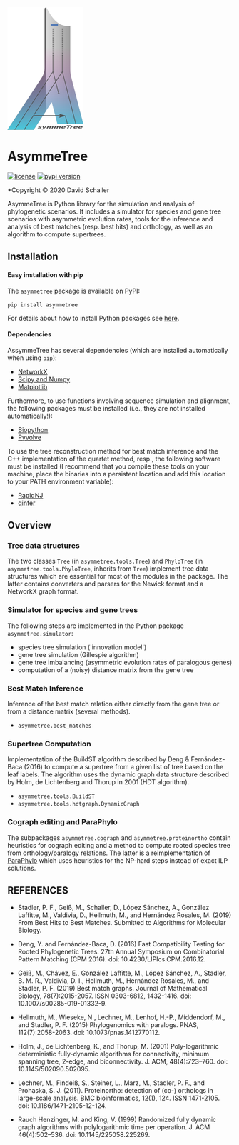 ![AsymmeTree Logo](manual/images/logo.png)
# AsymmeTree

[![license](https://img.shields.io/badge/license-MIT-green.svg)](LICENSE)
[![pypi version](https://img.shields.io/badge/pypi-v0.0.1-blue.svg)](https://pypi.org/project/asymmetree/0.0.1/)

*Copyright © 2020 David Schaller

AsymmeTree is Python library for the simulation and analysis of phylogenetic scenarios.
It includes a simulator for species and gene tree scenarios with asymmetric evolution rates, tools for the inference and analysis of best matches (resp. best hits) and orthology, as well as an algorithm to compute supertrees.

## Installation

#### Easy installation with pip

The `asymmetree` package is available on PyPI:

    pip install asymmetree

For details about how to install Python packages see [here](https://packaging.python.org/tutorials/installing-packages/).
    
#### Dependencies

AssymmeTree has several dependencies (which are installed automatically when using `pip`):
* [NetworkX](https://networkx.github.io/)
* [Scipy and Numpy](http://www.scipy.org/install.html)
* [Matplotlib](https://matplotlib.org/)

Furthermore, to use functions involving sequence simulation and alignment, the following packages must be installed (i.e., they are not installed automatically!):
* [Biopython](http://biopython.org/wiki/Download)
* [Pyvolve](https://github.com/sjspielman/pyvolve)

To use the tree reconstruction method for best match inference and the C++ implementation of the quartet method, resp., the following software must be installed
(I recommend that you compile these tools on your machine, place the binaries into a persistent location and add this location to your PATH environment variable):
* [RapidNJ](https://birc.au.dk/software/rapidnj/)
* [qinfer](https://github.com/david-schaller/qinfer)

## Overview

### Tree data structures

The two classes `Tree` (in `asymmetree.tools.Tree`) and `PhyloTree` (in `asymmetree.tools.PhyloTree`, inherits from `Tree`) implement tree data structures which are essential for most of the modules in the package.
The latter contains converters and parsers for the Newick format and a NetworkX graph format.

### Simulator for species and gene trees

The following steps are implemented in the Python package `asymmetree.simulator`:
* species tree simulation ('innovation model')
* gene tree simulation (Gillespie algorithm)
* gene tree imbalancing (asymmetric evolution rates of paralogous genes)
* computation of a (noisy) distance matrix from the gene tree

### Best Match Inference

Inference of the best match relation either directly from the gene tree or from a distance matrix (several methods).
* `asymmetree.best_matches`

### Supertree Computation

Implementation of the BuildST algorithm described by Deng & Fernández-Baca (2016) to compute a supertree from a given list of tree based on the leaf labels. The algorithm uses the dynamic graph data structure described by Holm, de Lichtenberg and Thorup in 2001 (HDT algorithm).
* `asymmetree.tools.BuildST`
* `asymmetree.tools.hdtgraph.DynamicGraph`

### Cograph editing and ParaPhylo

The subpackages `asymmetree.cograph` and `asymmetree.proteinortho` contain heuristics for cograph editing and a method to compute rooted species tree from orthology/paralogy relations.
The latter is a reimplementation of [ParaPhylo](http://pacosy.informatik.uni-leipzig.de/208-0-ParaPhylo.html) which uses heuristics for the NP-hard steps instead of exact ILP solutions.

## REFERENCES
* Stadler, P. F., Geiß, M., Schaller, D., López Sánchez, A., González Laffitte, M., Valdivia, D., Hellmuth, M., and Hernández Rosales, M. (2019) From Best Hits to Best Matches. Submitted to Algorithms for Molecular Biology.

* Deng, Y. and Fernández-Baca, D. (2016) Fast Compatibility Testing for Rooted Phylogenetic Trees. 27th Annual Symposium on Combinatorial Pattern Matching (CPM 2016). doi: 10.4230/LIPIcs.CPM.2016.12.

* Geiß, M., Chávez, E., González Laffitte, M., López Sánchez, A., Stadler, B. M. R., Valdivia, D. I., Hellmuth, M., Hernández Rosales, M., and Stadler, P. F. (2019) Best match graphs. Journal of Mathematical Biology, 78(7):2015-2057. ISSN 0303-6812, 1432-1416. doi: 10.1007/s00285-019-01332-9.

* Hellmuth, M., Wieseke, N., Lechner, M., Lenhof, H.-P., Middendorf, M., and Stadler, P. F. (2015) Phylogenomics with paralogs. PNAS, 112(7):2058-2063. doi: 10.1073/pnas.1412770112.

* Holm, J., de Lichtenberg, K., and Thorup, M. (2001) Poly-logarithmic deterministic fully-dynamic algorithms for connectivity, minimum spanning tree, 2-edge, and biconnectivity. J. ACM, 48(4):723–760. doi: 10.1145/502090.502095.

* Lechner, M., Findeiß, S., Steiner, L., Marz, M., Stadler, P. F., and Prohaska, S. J. (2011). Proteinortho: detection of (co-) orthologs in large-scale analysis. BMC bioinformatics, 12(1), 124. ISSN 1471-2105. doi: 10.1186/1471-2105-12-124.

* Rauch Henzinger, M. and King, V. (1999) Randomized fully dynamic graph algorithms with polylogarithmic time per operation. J. ACM 46(4):502–536. doi: 10.1145/225058.225269.

